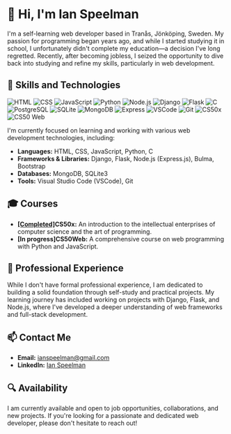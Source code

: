 # 👋 Hi, I'm Ian Speelman

I'm a self-learning web developer based in Tranås, Jönköping, Sweden. My passion for programming began years ago, and while I started studying it in school, I unfortunately didn't complete my education—a decision I've long regretted. Recently, after becoming jobless, I seized the opportunity to dive back into studying and refine my skills, particularly in web development.

## 🚀 Skills and Technologies
![HTML](https://img.shields.io/badge/HTML-E34F26?style=flat&logo=html5&logoColor=white)
![CSS](https://img.shields.io/badge/CSS-1572B6?style=flat&logo=css3&logoColor=white)
![JavaScript](https://img.shields.io/badge/JavaScript-F7DF1E?style=flat&logo=javascript&logoColor=black)
![Python](https://img.shields.io/badge/Python-3776AB?style=flat&logo=python&logoColor=white)
![Node.js](https://img.shields.io/badge/Node.js-339933?style=flat&logo=nodedotjs&logoColor=white)
![Django](https://img.shields.io/badge/Django-092E20?style=flat&logo=django&logoColor=white)
![Flask](https://img.shields.io/badge/Flask-000000?style=flat&logo=flask&logoColor=white)
![C](https://img.shields.io/badge/C-A8B9CC?style=flat&logo=c&logoColor=white)
![PostgreSQL](https://img.shields.io/badge/PostgreSQL-336791?style=flat&logo=postgresql&logoColor=white)
![SQLite](https://img.shields.io/badge/SQLite-003B57?style=flat&logo=sqlite&logoColor=white)
![MongoDB](https://img.shields.io/badge/MongoDB-47A248?style=flat&logo=mongodb&logoColor=white)
![Express](https://img.shields.io/badge/Express-000000?style=flat&logo=express&logoColor=white)
![VSCode](https://img.shields.io/badge/VS_Code-007ACC?style=flat&logo=visual-studio-code&logoColor=white)
![Git](https://img.shields.io/badge/Git-F05032?style=flat&logo=git&logoColor=white)
![CS50x](https://img.shields.io/badge/CS50x-Completed-blue?style=flat)
![CS50 Web](https://img.shields.io/badge/CS50%20Web-Completed-blue?style=flat)

I'm currently focused on learning and working with various web development technologies, including:

- **Languages:** HTML, CSS, JavaScript, Python, C
- **Frameworks & Libraries:** Django, Flask, Node.js (Express.js), Bulma, Bootstrap
- **Databases:** MongoDB, SQLite3
- **Tools:** Visual Studio Code (VSCode), Git

## 🎓 Courses

- **[[Completed]](https://certificates.cs50.io/866fd501-3ec5-4b94-a1a7-713c79214263.pdf?size=letter)CS50x:** An introduction to the intellectual enterprises of computer science and the art of programming.
- **[In progress]CS50Web:** A comprehensive course on web programming with Python and JavaScript.

## 💼 Professional Experience

While I don't have formal professional experience, I am dedicated to building a solid foundation through self-study and practical projects. My learning journey has included working on projects with Django, Flask, and Node.js, where I've developed a deeper understanding of web frameworks and full-stack development.

## 📫 Contact Me

- **Email:** [ianspeelman@gmail.com](mailto:ianspeelman@gmail.com)
- **LinkedIn:** [Ian Speelman](https://www.linkedin.com/in/ian-speelman-6200aa132/)

## 🔍 Availability

I am currently available and open to job opportunities, collaborations, and new projects. If you're looking for a passionate and dedicated web developer, please don't hesitate to reach out!
